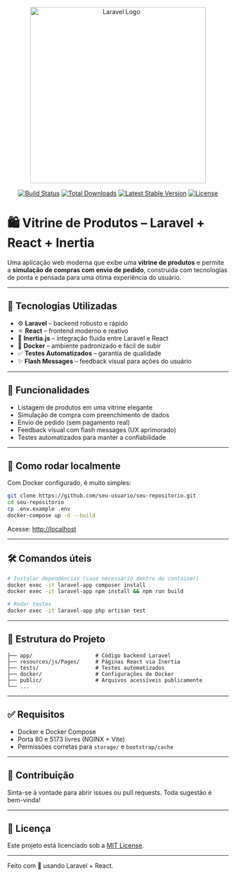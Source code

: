 <p align="center"><a href="https://laravel.com" target="_blank"><img src="https://raw.githubusercontent.com/laravel/art/master/logo-lockup/5%20SVG/2%20CMYK/1%20Full%20Color/laravel-logolockup-cmyk-red.svg" width="400" alt="Laravel Logo"></a></p>

<p align="center">
<a href="https://github.com/laravel/framework/actions"><img src="https://github.com/laravel/framework/workflows/tests/badge.svg" alt="Build Status"></a>
<a href="https://packagist.org/packages/laravel/framework"><img src="https://img.shields.io/packagist/dt/laravel/framework" alt="Total Downloads"></a>
<a href="https://packagist.org/packages/laravel/framework"><img src="https://img.shields.io/packagist/v/laravel/framework" alt="Latest Stable Version"></a>
<a href="https://packagist.org/packages/laravel/framework"><img src="https://img.shields.io/packagist/l/laravel/framework" alt="License"></a>
</p>

# 🛍️ Vitrine de Produtos – Laravel + React + Inertia

Uma aplicação web moderna que exibe uma **vitrine de produtos** e permite a **simulação de compras com envio de pedido**, construída com tecnologias de ponta e pensada para uma ótima experiência do usuário.

---

## 🚀 Tecnologias Utilizadas

- ⚙️ **Laravel** – backend robusto e rápido  
- ⚛️ **React** – frontend moderno e reativo  
- 🔗 **Inertia.js** – integração fluida entre Laravel e React  
- 🐳 **Docker** – ambiente padronizado e fácil de subir  
- ✅ **Testes Automatizados** – garantia de qualidade  
- ✨ **Flash Messages** – feedback visual para ações do usuário  

---

## 📸 Funcionalidades

- Listagem de produtos em uma vitrine elegante  
- Simulação de compra com preenchimento de dados  
- Envio de pedido (sem pagamento real)  
- Feedback visual com flash messages (UX aprimorado)  
- Testes automatizados para manter a confiabilidade  

---

## 🧪 Como rodar localmente

Com Docker configurado, é muito simples:

```bash
git clone https://github.com/seu-usuario/seu-repositorio.git
cd seu-repositorio
cp .env.example .env
docker-compose up -d --build
```

Acesse: [http://localhost](http://localhost)

---

## 🛠️ Comandos úteis

```bash
# Instalar dependências (caso necessário dentro do container)
docker exec -it laravel-app composer install
docker exec -it laravel-app npm install && npm run build

# Rodar testes
docker exec -it laravel-app php artisan test
```

---

## 📂 Estrutura do Projeto

```
├── app/                    # Código backend Laravel
├── resources/js/Pages/     # Páginas React via Inertia
├── tests/                  # Testes automatizados
├── docker/                 # Configurações de Docker
├── public/                 # Arquivos acessíveis publicamente
└── ...
```

---

## ✅ Requisitos

- Docker e Docker Compose  
- Porta 80 e 5173 livres (NGINX + Vite)  
- Permissões corretas para `storage/` e `bootstrap/cache`  

---

## 🤝 Contribuição

Sinta-se à vontade para abrir issues ou pull requests. Toda sugestão é bem-vinda!

---

## 📄 Licença

Este projeto está licenciado sob a [MIT License](LICENSE).

---

Feito com 💙 usando Laravel + React.
